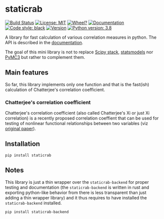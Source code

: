 # staticrab
[![Build Status](https://travis-ci.org/staticrab/staticrab.svg?branch=master)](https://travis-ci.org/staticrab/staticrab)
[![License: MIT](https://img.shields.io/github/license/staticrab/staticrab)](https://opensource.org/licenses/MIT)
[![Wheel?](https://img.shields.io/pypi/wheel/staticrab)](https://pypi.org/project/staticrab/)
[![Documentation](https://img.shields.io/readthedocs/staticrab)](https://staticrab.readthedocs.io/)
[![Code style: black](https://img.shields.io/badge/code%20style-black-000000.svg)](https://github.com/ambv/black)
[![Version](https://img.shields.io/pypi/v/staticrab)](https://pypi.org/project/staticrab/)
[![Python version: 3.8](https://img.shields.io/pypi/pyversions/staticrab)](https://www.python.org/)

A library for fast calculation of various correlation measures in python. The API is described in the [documentation](https://staticrab.readthedocs.io/).

The goal of this mini library is not to replace [Scipy stack](https://www.scipy.org/), [statsmodels](https://www.statsmodels.org/stable/index.html) nor [PyMC3](https://docs.pymc.io/) but rather to complement them.

## Main features
So far, this library implements only one function and that is the fast(ish) calculation of Chatterjee's correlation coefficient.

### Chatterjee's correlation coefficient
Chatterjee's correlation coefficient (also called Chatterjee's Xi or just Xi correlation) is a recently proposed correlation coeffient that can be used for testing of nonlinear functional relationships between two variables (viz [original paper](https://arxiv.org/abs/1909.10140)).

## Installation
```
pip install staticrab
```

## Notes

This library is just a thin wrapper over the `staticrab-backend` for proper testing and documentation (the `staticrab-backend` is written in rust and exporting python-like behavior from there is less transparent than just adding a thin wrapper library) and it thus requires to have installed the `staticrab-backend` installed.

```
pip install staticrab-backend
```
